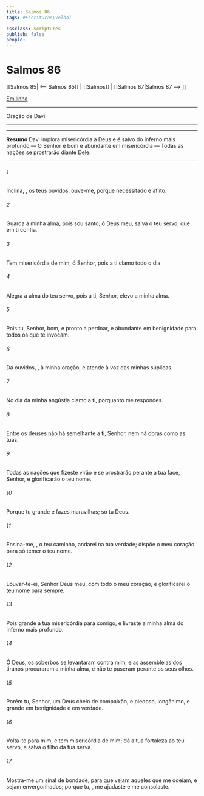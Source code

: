 ```yaml
---
title: Salmos 86
tags: #Escrituras\VelhoT

cssclass: scriptures
publish: false
people:
---
```


# Salmos 86
[[Salmos 85| <-- Salmos 85]] | [[Salmos]] | [[Salmos 87|Salmos 87 --> ]]

[Em linha](https://churchofjesuschrist.org/study/scriptures/ot/ps/86?lang=por)

---
Oração de Davi.

---

---
__Resumo__
Davi implora misericórdia a Deus e é salvo do inferno mais profundo — O Senhor é bom e abundante em misericórdia — Todas as nações se prostrarão diante Dele.

---
###### 1 
Inclina, , os teus ouvidos,  ouve-me, porque  necessitado e aflito.

###### 2 
Guarda a minha alma, pois sou santo; ó Deus meu, salva o teu servo, que em ti confia.

###### 3 
Tem misericórdia de mim, ó Senhor, pois a ti clamo todo o dia.

###### 4 
Alegra a alma do teu servo, pois a ti, Senhor, elevo a minha alma.

###### 5 
Pois tu, Senhor,  bom, e pronto a perdoar, e abundante em benignidade para todos os que te invocam.

###### 6 
Dá ouvidos, , à minha oração, e atende à voz das minhas súplicas.

###### 7 
No dia da minha angústia clamo a ti, porquanto me respondes.

###### 8 
Entre os deuses não há semelhante a ti, Senhor, nem há obras como as tuas.

###### 9 
Todas as nações que fizeste virão e se prostrarão perante a tua face, Senhor, e glorificarão o teu nome.

###### 10 
Porque tu  grande e fazes maravilhas; só tu  Deus.

###### 11 
Ensina-me, , o teu caminho,  andarei na tua verdade; dispõe o meu coração para só temer o teu nome.

###### 12 
Louvar-te-ei, Senhor Deus meu, com todo o meu coração, e glorificarei o teu nome para sempre.

###### 13 
Pois grande  a tua misericórdia para comigo, e livraste a minha alma do inferno mais profundo.

###### 14 
Ó Deus, os soberbos se levantaram contra mim, e as assembleias dos tiranos procuraram a minha alma, e não te puseram perante os seus olhos.

###### 15 
Porém tu, Senhor,  um Deus cheio de compaixão, e piedoso, longânimo, e grande em benignidade e em verdade.

###### 16 
Volta-te para mim, e tem misericórdia de mim; dá a tua fortaleza ao teu servo, e salva o filho da tua serva.

###### 17 
Mostra-me um sinal de bondade, para que  vejam aqueles que me odeiam, e sejam envergonhados; porque tu, , me ajudaste e me consolaste.

